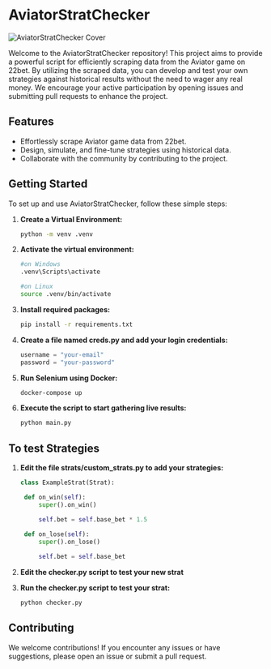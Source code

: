 # AviatorStratChecker

![AviatorStratChecker Cover](https://github.com/luisrx7/AviatorStratChecker/blob/main/assets/aviator-cover.webp)


Welcome to the AviatorStratChecker repository! This project aims to provide a powerful script for efficiently scraping data from the Aviator game on 22bet. By utilizing the scraped data, you can develop and test your own strategies against historical results without the need to wager any real money. We encourage your active participation by opening issues and submitting pull requests to enhance the project.

## Features

- Effortlessly scrape Aviator game data from 22bet.
- Design, simulate, and fine-tune strategies using historical data.
- Collaborate with the community by contributing to the project.

## Getting Started

To set up and use AviatorStratChecker, follow these simple steps:

1. **Create a Virtual Environment:**

   ```bash
   python -m venv .venv
   ```

2. **Activate the virtual environment:**
   ```bash
   #on Windows
   .venv\Scripts\activate
   ```
   ```bash
   #on Linux
   source .venv/bin/activate
   ```


3. **Install required packages:**
   ```bash
   pip install -r requirements.txt
   ```

4. **Create a file named creds.py and add your login credentials:**
   ```python
   username = "your-email"
   password = "your-password"
   ```

5. **Run Selenium using Docker:**
   ```bash
   docker-compose up
   ```


5. **Execute the script to start gathering live results:**
   ```bash
   python main.py
   ```




## To test Strategies

1. **Edit the file strats/custom_strats.py to add your strategies:**
   ```python
   class ExampleStrat(Strat):

    def on_win(self):
        super().on_win()

        self.bet = self.base_bet * 1.5

    def on_lose(self):
        super().on_lose()
        
        self.bet = self.base_bet
   ```

2. **Edit the checker.py script to test your new strat**

3. **Run the checker.py script to test your strat:**
   ```bash
   python checker.py
   ```

## Contributing
We welcome contributions! If you encounter any issues or have suggestions, please open an issue or submit a pull request.



